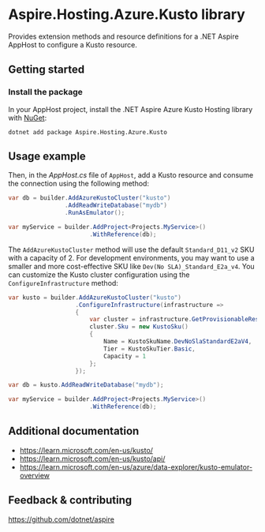 # Aspire.Hosting.Azure.Kusto library

Provides extension methods and resource definitions for a .NET Aspire AppHost to configure a Kusto resource.

## Getting started

### Install the package

In your AppHost project, install the .NET Aspire Azure Kusto Hosting library with [NuGet](https://www.nuget.org):

```dotnetcli
dotnet add package Aspire.Hosting.Azure.Kusto
```

## Usage example

Then, in the _AppHost.cs_ file of `AppHost`, add a Kusto resource and consume the connection using the following method:

```csharp
var db = builder.AddAzureKustoCluster("kusto")
                .AddReadWriteDatabase("mydb")
                .RunAsEmulator();

var myService = builder.AddProject<Projects.MyService>()
                       .WithReference(db);
```

The `AddAzureKustoCluster` method will use the default `Standard_D11_v2` SKU with a capacity of 2. For development environments, you may want to use a smaller and more cost-effective SKU like `Dev(No SLA)_Standard_E2a_v4`. You can customize the Kusto cluster configuration using the `ConfigureInfrastructure` method:

```csharp
var kusto = builder.AddAzureKustoCluster("kusto")
                   .ConfigureInfrastructure(infrastructure =>
                   {
                       var cluster = infrastructure.GetProvisionableResources().OfType<KustoCluster>().Single();
                       cluster.Sku = new KustoSku()
                       {
                           Name = KustoSkuName.DevNoSlaStandardE2aV4,
                           Tier = KustoSkuTier.Basic,
                           Capacity = 1
                       };
                   });

var db = kusto.AddReadWriteDatabase("mydb");

var myService = builder.AddProject<Projects.MyService>()
                       .WithReference(db);
```

## Additional documentation

* https://learn.microsoft.com/en-us/kusto/
* https://learn.microsoft.com/en-us/kusto/api/
* https://learn.microsoft.com/en-us/azure/data-explorer/kusto-emulator-overview

## Feedback & contributing

https://github.com/dotnet/aspire

